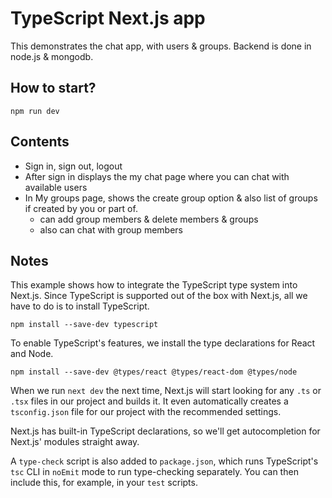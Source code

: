# TypeScript Next.js app

This demonstrates the chat app, with users & groups. Backend is done in node.js & mongodb.

## How to start?
```
npm run dev
```

## Contents
- Sign in, sign out, logout
- After sign in displays the my chat page where you can chat with available users
- In My groups page, shows the create group option & also list of groups if created by you or part of.
    - can add group members & delete members & groups
    - also can chat with group members

## Notes

This example shows how to integrate the TypeScript type system into Next.js. Since TypeScript is supported out of the box with Next.js, all we have to do is to install TypeScript.

```
npm install --save-dev typescript
```

To enable TypeScript's features, we install the type declarations for React and Node.

```
npm install --save-dev @types/react @types/react-dom @types/node
```

When we run `next dev` the next time, Next.js will start looking for any `.ts` or `.tsx` files in our project and builds it. It even automatically creates a `tsconfig.json` file for our project with the recommended settings.

Next.js has built-in TypeScript declarations, so we'll get autocompletion for Next.js' modules straight away.

A `type-check` script is also added to `package.json`, which runs TypeScript's `tsc` CLI in `noEmit` mode to run type-checking separately. You can then include this, for example, in your `test` scripts.
